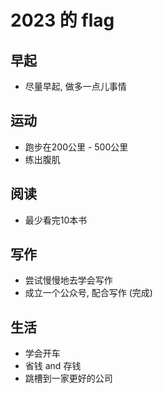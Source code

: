 # 2023 的 flag

## 早起
- 尽量早起, 做多一点儿事情

## 运动
- 跑步在200公里 - 500公里
- 练出腹肌

## 阅读
- 最少看完10本书

## 写作
- 尝试慢慢地去学会写作
- 成立一个公众号, 配合写作 (完成)

## 生活
- 学会开车
- 省钱 and 存钱
- 跳槽到一家更好的公司

  